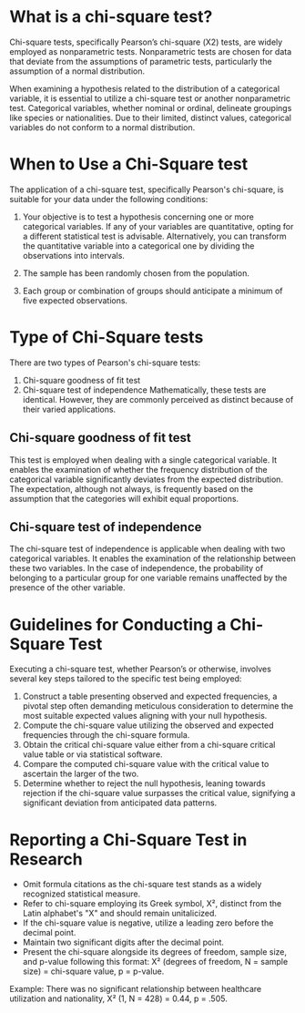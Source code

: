 # What is a chi-square test?


Chi-square tests, specifically Pearson’s chi-square (Χ2) tests, are widely employed as nonparametric tests. Nonparametric tests are chosen for data that deviate from the assumptions of parametric tests, particularly the assumption of a normal distribution.

When examining a hypothesis related to the distribution of a categorical variable, it is essential to utilize a chi-square test or another nonparametric test. Categorical variables, whether nominal or ordinal, delineate groupings like species or nationalities. Due to their limited, distinct values, categorical variables do not conform to a normal distribution.

# When to Use a Chi-Square test


The application of a chi-square test, specifically Pearson's chi-square, is suitable for your data under the following conditions:

1. Your objective is to test a hypothesis concerning one or more categorical variables. If any of your variables are quantitative, opting for a different statistical test is advisable. Alternatively, you can transform the quantitative variable into a categorical one by dividing the observations into intervals.

2. The sample has been randomly chosen from the population.

3. Each group or combination of groups should anticipate a minimum of five expected observations.


# Type of Chi-Square tests
There are two types of Pearson's chi-square tests:

1. Chi-square goodness of fit test
2. Chi-square test of independence
Mathematically, these tests are identical. However, they are commonly perceived as distinct because of their varied applications.

## Chi-square goodness of fit test
This test is employed when dealing with a single categorical variable. It enables the examination of whether the frequency distribution of the categorical variable significantly deviates from the expected distribution. The expectation, although not always, is frequently based on the assumption that the categories will exhibit equal proportions.

## Chi-square test of independence
The chi-square test of independence is applicable when dealing with two categorical variables. It enables the examination of the relationship between these two variables. In the case of independence, the probability of belonging to a particular group for one variable remains unaffected by the presence of the other variable.


# Guidelines for Conducting a Chi-Square Test

Executing a chi-square test, whether Pearson’s or otherwise, involves several key steps tailored to the specific test being employed:

1. Construct a table presenting observed and expected frequencies, a pivotal step often demanding meticulous consideration to determine the most suitable expected values aligning with your null hypothesis.
2. Compute the chi-square value utilizing the observed and expected frequencies through the chi-square formula.
3. Obtain the critical chi-square value either from a chi-square critical value table or via statistical software.
4. Compare the computed chi-square value with the critical value to ascertain the larger of the two.
5. Determine whether to reject the null hypothesis, leaning towards rejection if the chi-square value surpasses the critical value, signifying a significant deviation from anticipated data patterns.

# Reporting a Chi-Square Test in Research

* Omit formula citations as the chi-square test stands as a widely recognized statistical measure.
* Refer to chi-square employing its Greek symbol, Χ², distinct from the Latin alphabet's "X" and should remain unitalicized.
* If the chi-square value is negative, utilize a leading zero before the decimal point.
* Maintain two significant digits after the decimal point.
* Present the chi-square alongside its degrees of freedom, sample size, and p-value following this format: Χ² (degrees of freedom, N = sample size) = chi-square value, p = p-value.

Example: There was no significant relationship between healthcare utilization and nationality, Χ² (1, N = 428) = 0.44, p = .505.
